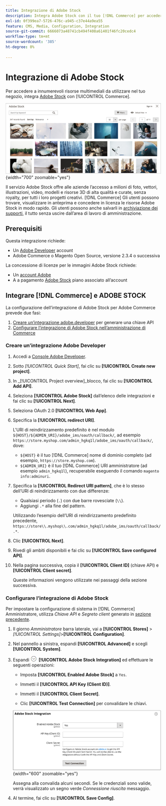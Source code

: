 ```yaml
---
title: Integrazione di Adobe Stock
description: Integra Adobe Stock con il tuo [!DNL Commerce] per accedere a innumerevoli risorse multimediali da utilizzare nel tuo store.
exl-id: 0f399ea7-5726-476c-a945-c37e44a9ea55
feature: CMS, Media, Configuration, Integration
source-git-commit: 6666073a48741cb494f408a61401f46fc20cedc4
workflow-type: tm+mt
source-wordcount: '385'
ht-degree: 0%

---
```


# Integrazione di Adobe Stock

Per accedere a innumerevoli risorse multimediali da utilizzare nel tuo negozio, integra [Adobe Stock][adobe-stock] con [!UICONTROL Commerce].

![Risultati di ricerca Adobe Stock](./assets/adobe-stock-search-grid.png){width="700" zoomable="yes"}

Il servizio Adobe Stock offre alle aziende l’accesso a milioni di foto, vettori, illustrazioni, video, modelli e risorse 3D di alta qualità e curate, senza royalty, per tutti i loro progetti creativi. [!DNL Commerce] Gli utenti possono trovare, visualizzare in anteprima e concedere in licenza le risorse Adobe Stock in modo rapido. Gli utenti possono anche salvarli in [archiviazione dei supporti][media-storage], il tutto senza uscire dall’area di lavoro di amministrazione.

## Prerequisiti

Questa integrazione richiede:

- Un [Adobe Developer][dev-console] account
- Adobe Commerce o Magento Open Source, versione 2.3.4 o successiva

La concessione di licenze per le immagini Adobe Stock richiede:

- Un [account Adobe][adobe-signin]
- A a pagamento [Adobe Stock][adobe-stock] piano associato all’account

## Integrare [!DNL Commerce] e ADOBE STOCK

La configurazione dell’integrazione di Adobe Stock per Adobe Commerce prevede due fasi:

1. [Creare un’integrazione adobe.developer](#create-an-adobe-developer-integration) per generare una chiave API
1. [Configurare l’integrazione di Adobe Stock nell’amministrazione di Commerce](#configure-the-adobe-stock-integration)

### Creare un’integrazione Adobe Developer

1. Accedi a [Console Adobe Developer][dev-console].

1. Sotto _[!UICONTROL Quick Start]_, fai clic su **[!UICONTROL Create new project]**.

1. In _[!UICONTROL Project overview]_blocco, fai clic su **[!UICONTROL Add API]**.

1. Seleziona **[!UICONTROL Adobe Stock]** dall’elenco delle integrazioni e fai clic su **[!UICONTROL Next]**.

1. Seleziona OAuth 2.0 **[!UICONTROL Web App]**.

1. Specifica la **[!UICONTROL redirect URI]**.

   L&#39;URI di reindirizzamento predefinito è nel modulo `${HOST}/${ADMIN_URI}/adobe_ims/oauth/callback/`, ad esempio `https://store.myshop.com/admin_hgkq1l/adobe_ims/oauth/callback/`, dove:

   - `${HOST}` è il tuo [!DNL Commerce] nome di dominio completo (ad esempio, `https://store.myshop.com`).
   - `${ADMIN_URI}` è il tuo [!DNL Commerce] URI amministratore (ad esempio `admin_hgkq1l`), recuperabile eseguendo il comando `magento info:adminuri`.

1. Specifica la **[!UICONTROL Redirect URI pattern]**, che è lo stesso dell’URI di reindirizzamento con due differenze:

   - Qualsiasi periodo (`.`) con due barre rovesciate (`\\`).
   - Aggiungi `.*` alla fine del pattern.

   Utilizzando l’esempio dell’URI di reindirizzamento predefinito precedente, `https://store\\.myshop\\.com/admin_hgkq1l/adobe_ims/oauth/callback/.*`.

1. Clic **[!UICONTROL Next]**.

1. Rivedi gli ambiti disponibili e fai clic su **[!UICONTROL Save configured API]**.

1. Nella pagina successiva, copia il **[!UICONTROL Client ID]** (chiave API) e **[!UICONTROL Client secret]**.

   Queste informazioni vengono utilizzate nei passaggi della sezione successiva.

### Configurare l’integrazione di Adobe Stock

Per impostare la configurazione di sistema in [!DNL Commerce] Amministratore, utilizza _Chiave API_ e _Segreto client_ generato in [sezione precedente][create-integration].

1. Il giorno _Amministratore_ barra laterale, vai a **[!UICONTROL Stores]** > _[!UICONTROL Settings]_>**[!UICONTROL Configuration]**.

1. Nel pannello a sinistra, espandi **[!UICONTROL Advanced]** e scegli **[!UICONTROL System]**.

1. Espandi ![Selettore di espansione](../assets/icon-display-expand.png) **[!UICONTROL Adobe Stock Integration]** ed effettuare le seguenti operazioni:

   - Imposta **[!UICONTROL Enabled Adobe Stock]** a `Yes`.

   - Immetti il **[!UICONTROL API Key (Client ID)]**.

   - Immetti il **[!UICONTROL Client Secret]**.

   - Clic **[!UICONTROL Test Connection]** per convalidare le chiavi.

   ![Configurazione avanzata - Integrazione con Adobe Stock](./assets/system-adobe-stock-integration.png){width="600" zoomable="yes"}

   Assegna alla convalida alcuni secondi. Se le credenziali sono valide, verrà visualizzato un segno verde _Connessione riuscita_ messaggio.

1. Al termine, fai clic su **[!UICONTROL Save Config]**.

[adobe-stock]: https://stock.adobe.com
[adobe-signin]: https://helpx.adobe.com/manage-account/using/access-adobe-id-account.html
[media-storage]: media-storage.md
[dev-console]: https://developer.adobe.com/console/home
[create-integration]: #create-an-adobeio-integration
